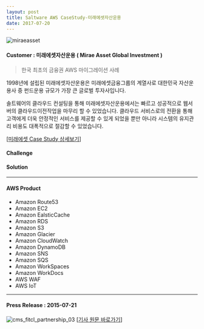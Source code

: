 ```yaml
---
layout: post
title: Saltware AWS CaseStudy-미래에셋자산운용
date: 2017-07-20
---
```


![miraeasset](https://user-images.githubusercontent.com/29446742/29102407-d998ce7e-7cf3-11e7-9751-2601b4bcbcab.jpg)

#### Customer : 미래에셋자산운용 ( Mirae Asset Global Investment ) 

>한국 최초의 금융권 AWS 마이그레이션 사례 

1998년에 설립된 미래에셋자산운용은 미래에셋금융그룹의 계열사로 대한민국 자산운용사 중 펀드운용 규모가 가장 큰 글로벌 투자사입니다. 

솔트웨어의 클라우드 컨설팅을 통해 미래에셋자산운용에서는 빠르고 성공적으로 웹서버의 클라우드이전작업을 마무리 할 수 있었습니다. 
클라우드 서비스로의 전환을 통해 고객에게 더욱 안정적인 서비스를 제공할 수 있게 되었을 뿐만 아니라 시스템의 유지관리 비용도 대폭적으로 절감할 수 있었습니다.

[[미래에셋 Case Study 상세보기](https://aws.amazon.com/ko/solutions/case-studies/miraeasset/)]

#### Challenge


#### Solution

***
#### AWS Product
- Amazon Route53
- Amazon EC2
- Amazon EalsticCache
- Amazon RDS
- Amazon S3
- Amazon Glacier
- Amazon CloudWatch
- Amazon DynamoDB
- Amazon SNS
- Amazon SQS
- Amazon WorkSpaces
- Amazon WorkDocs
- AWS WAF
- AWS IoT
***


#### Press Release : 2015-07-21
![cms_fitcl_partnership_03](https://user-images.githubusercontent.com/30482872/29053430-00e02654-7c2b-11e7-8e37-a1aa3bda5ff2.gif)
[[기사 원문 바로가기](http://www.etnews.com/20150721000197)]
